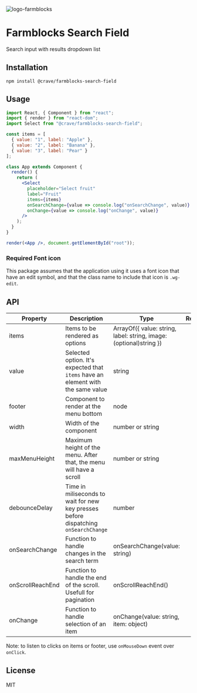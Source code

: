 ![logo-farmblocks](https://user-images.githubusercontent.com/7760/31051341-4d280118-a63c-11e7-9e8f-3b375ca8f9a0.png)

# Farmblocks Search Field

Search input with results dropdown list

## Installation

```
npm install @crave/farmblocks-search-field
```

## Usage

```jsx
import React, { Component } from "react";
import { render } from "react-dom";
import Select from "@crave/farmblocks-search-field";

const items = [
  { value: "1", label: "Apple" },
  { value: "2", label: "Banana" },
  { value: "3", label: "Pear" }
];

class App extends Component {
  render() {
    return (
      <Select
        placeholder="Select fruit"
        label="Fruit"
        items={items}
        onSearchChange={value => console.log("onSearchChange", value)}
        onChange={value => console.log("onChange", value)}
      />
    );
  }
}

render(<App />, document.getElementById("root"));
```

### Required Font icon

This package assumes that the application using it uses a font icon that have an
edit symbol, and that the class name to include that icon is `.wg-edit`.

## API

| Property         | Description                                                                         | Type                                                               | Required | Default     |
| ---------------- | ----------------------------------------------------------------------------------- | ------------------------------------------------------------------ | -------- | ----------- |
| items            | Items to be rendered as options                                                     | ArrayOf({ value: string, label: string, image: (optional)string }) |          |             |
| value            | Selected option. It's expected that `items` have an element with the same value     | string                                                             |          |             |
| footer           | Component to render at the menu bottom                                              | node                                                               |          |             |
| width            | Width of the component                                                              | number or string                                                   |          | 200         |
| maxMenuHeight    | Maximum height of the menu. After that, the menu will have a scroll                 | number or string                                                   |          | 353         |
| debounceDelay    | Time in miliseconds to wait for new key presses before dispatching `onSearchChange` | number                                                             |          | 500         |
| onSearchChange   | Function to handle changes in the search term                                       | onSearchChange(value: string)                                      |          | () => false |
| onScrollReachEnd | Function to handle the end of the scroll. Usefull for pagination                    | onScrollReachEnd()                                                 |          | () => false |
| onChange         | Function to handle selection of an item                                             | onChange(value: string, item: object)                              |          | () => false |

Note: to listen to clicks on items or footer, use `onMouseDown` event over
`onClick`.

## License

MIT
